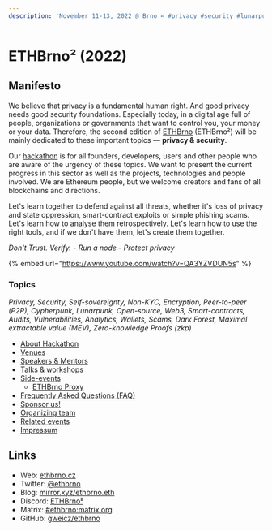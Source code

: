 ```yaml
---
description: 'November 11-13, 2022 @ Brno ← #privacy #security #lunarpunk hackathon'
---
```


# ETHBrno² (2022)

## Manifesto

We believe that privacy is a fundamental human right. And good privacy needs good security foundations. Especially today, in a digital age full of people, organizations or governments that want to control you, your money or your data. Therefore, the second edition of [ETHBrno](../../) (ETHBrno²) will be mainly dedicated to these important topics ― **privacy & security**.

Our [hackathon](hackathon.md) is for all founders, developers, users and other people who are aware of the urgency of these topics. We want to present the current progress in this sector as well as the projects, technologies and people involved. We are Ethereum people, but we welcome creators and fans of all blockchains and directions.

Let's learn together to defend against all threats, whether it's loss of privacy and state oppression, smart-contract exploits or simple phishing scams. Let's learn how to analyse them retrospectively. Let's learn how to use the right tools, and if we don't have them, let's create them together.

_Don't Trust. Verify. - Run a node - Protect privacy_

{% embed url="https://www.youtube.com/watch?v=QA3YZVDUN5s" %}

### Topics

_Privacy, Security, Self-sovereignty, Non-KYC, Encryption, Peer-to-peer (P2P), Cypherpunk, Lunarpunk, Open-source, Web3, Smart-contracts, Audits, Vulnerabilities, Analytics, Wallets, Scams, Dark Forest, Maximal extractable value (MEV), Zero-knowledge Proofs (zkp)_

* [About Hackathon](hackathon.md)
* [Venues](venues.md)
* [Speakers & Mentors](speakers-and-mentors.md)
* [Talks & workshops](talks-and-workshops.md)
* [Side-events](side-events.md)
  * [ETHBrno Proxy](../proxy-2022.md)
* [Frequently Asked Questions (FAQ)](faq.md)
* [Sponsor us!](sponsors.md)
* [Organizing team](organizing-team.md)
* [Related events](related-events.md)
* [Impressum](impressum.md)

## Links

* Web: [ethbrno.cz](https://ethbrno.cz)
* Twitter: [@ethbrno](https://twitter.com/ethbrno)
* Blog: [mirror.xyz/ethbrno.eth](https://mirror.xyz/ethbrno.eth)
* Discord: [ETHBrno²](https://discord.com/invite/qTCka7qtPZ)
* Matrix: [#ethbrno:matrix.org](https://matrix.to/#/#ethbrno:matrix.org)
* GitHub: [gweicz/ethbrno](https://github.com/gweicz/ethbrno)
